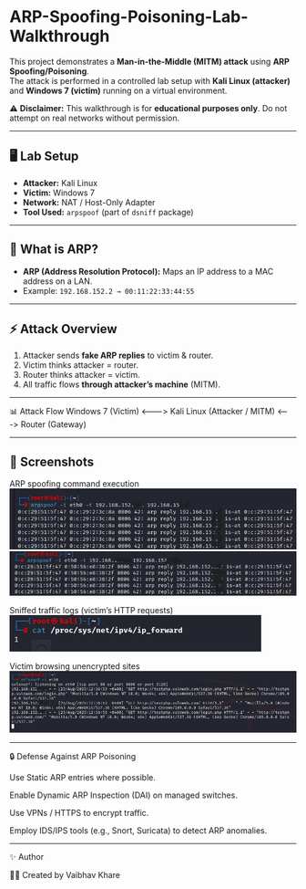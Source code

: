 # ARP-Spoofing-Poisoning-Lab-Walkthrough

This project demonstrates a **Man-in-the-Middle (MITM) attack** using **ARP Spoofing/Poisoning**.  
The attack is performed in a controlled lab setup with **Kali Linux (attacker)** and **Windows 7 (victim)** running on a virtual environment.

⚠️ **Disclaimer:** This walkthrough is for **educational purposes only**. Do not attempt on real networks without permission.  

---

## 🖥️ Lab Setup  

- **Attacker:** Kali Linux  
- **Victim:** Windows 7  
- **Network:** NAT / Host-Only Adapter  
- **Tool Used:** `arpspoof` (part of `dsniff` package)  

---

## 🧩 What is ARP?  

- **ARP (Address Resolution Protocol):** Maps an IP address to a MAC address on a LAN.  
- Example: `192.168.152.2 → 00:11:22:33:44:55`  

---

## ⚡ Attack Overview  

1. Attacker sends **fake ARP replies** to victim & router.  
2. Victim thinks attacker = router.  
3. Router thinks attacker = victim.  
4. All traffic flows **through attacker’s machine** (MITM).  

---

📊 Attack Flow
Windows 7 (Victim) <---> Kali Linux (Attacker / MITM) <---> Router (Gateway)

---

## 📸 Screenshots  

ARP spoofing command execution
![Screenshot 1](./Screenshot%202025-08-25%20221401.png)  
![Screenshot 2](./Screenshot%202025-08-25%20221437.png)

Sniffed traffic logs (victim’s HTTP requests)
![Screenshot 3](./Screenshot%202025-08-25%20221503.png)  

Victim browsing unencrypted sites
![Screenshot 4](./Screenshot%202025-08-25%20221536.png)  

---

🔒 Defense Against ARP Poisoning

Use Static ARP entries where possible.

Enable Dynamic ARP Inspection (DAI) on managed switches.

Use VPNs / HTTPS to encrypt traffic.

Employ IDS/IPS tools (e.g., Snort, Suricata) to detect ARP anomalies.

---

✨ Author

👨‍💻 Created by Vaibhav Khare
